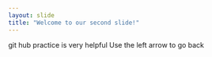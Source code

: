 ```yaml
---
layout: slide
title: "Welcome to our second slide!"
---
```

git hub practice is very helpful
Use the left arrow to go back
